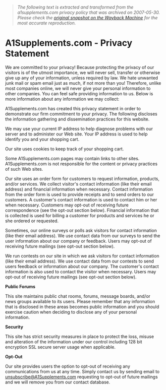 > *The following text is extracted and transformed from the a1supplements.com privacy policy that was archived on 2007-05-30. Please check the [original snapshot on the Wayback Machine](https://web.archive.org/web/20070530191121id_/http%3A//www.a1supplements.com/Privacy-Statement-sp-3.html) for the most accurate reproduction.*

# A1Supplements.com - Privacy Statement

We are committed to your privacy! Because protecting the privacy of our visitors is of the utmost importance, we will never sell, transfer or otherwise give up any of your information, unless required by law. We hate unwanted junk mail or spam email just as much, if not more than you! Therefore, unlike most companies online, we will never give your personal information to other companies. You can feel safe providing information to us. Below is more information about any information we may collect: 

A1Supplements.com has created this privacy statement in order to demonstrate our firm commitment to your privacy. The following discloses the information gathering and dissemination practices for this website.

We may use your current IP address to help diagnose problems with our server and to administer our Web site. Your IP address is used to help identify you and your shopping cart.

Our site uses cookies to keep track of your shopping cart.

Some A1Supplements.com pages may contain links to other sites. A1Supplements.com is not responsible for the content or privacy practices of such Web sites.

Our site uses an order form for customers to request information, products, and/or services. We collect visitor's contact information (like their email address) and financial information when necessary. Contact information from the order form is used to provide receipts and to send orders to our customers. A customer's contact information is used to contact him or her when necessary. Customers may opt-out of receiving future correspondence (see the opt-out section below). Financial information that is collected is used for billing a customer for products and services he or she ordered or requested.

Sometimes, our online surveys or polls ask visitors for contact information (like their email address). We use contact data from our surveys to send the user information about our company or feedback. Users may opt-out of receiving future mailings (see opt-out section below).

We run contests on our site in which we ask visitors for contact information (like their email address). We use contact data from our contests to send users feedback or information about our company. The customer's contact information is also used to contact the visitor when necessary. Users may opt-out of receiving future mailings (see opt-out section below).

**Public Forums**

This site maintains public chat rooms, forums, message boards, and/or news groups available to its users. Please remember that any information that is disclosed in these areas becomes public information and you should exercise caution when deciding to disclose any of your personal information.

**Security**

This site has strict security measures in place to protect the loss, misuse and alteration of the information under our control including 128 bit encryption SSL secure server usage when applicable.

**Opt-Out**

Our site provides users the option to opt-out of receiving any communications from us at any time. Simply contact us by sending email to unsubscribe@A1Supplements.com requesting to opt-out of future mailings and we will remove you from our contact database. 
